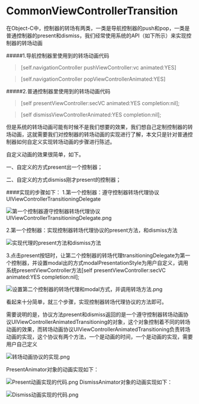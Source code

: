 # CommonViewControllerTransition
在Object-C中，控制器的转场有两类，一类是导航控制器的push和pop，一类是普通控制器的present和dismiss，我们经常使用系统的API（如下所示）来实现控制器的转场动画

#####1.导航控制器里使用到的转场动画代码
>[self.navigationController pushViewController:vc animated:YES]

>[self.navigationController popViewControllerAnimated:YES]

#####2.普通控制器里使用到的转场动画代码
>[self presentViewController:secVC animated:YES completion:nil];

> [self dismissViewControllerAnimated:YES completion:nil];

但是系统的转场动画可能有时候不是我们想要的效果，我们想自己定制控制器的转场动画，这就需要我们对控制器的转场动画的实现进行了解，本文只是针对普通控制器如何自定义实现转场动画的步骤进行陈述。

自定义动画的效果很简单，如下。



一、自定义的方式present出一个控制器；

二、自定义的方式dismiss刚才present的控制器；

####实现的步骤如下：
1.第一个控制器：遵守控制器转场代理协议UIViewControllerTransitioningDelegate

![第一个控制器遵守控制器转场代理协议UIViewControllerTransitioningDelegate.png](http://upload-images.jianshu.io/upload_images/817197-ab3b9a5e3c50f593.png?imageMogr2/auto-orient/strip%7CimageView2/2/w/1240)

2.第一个控制器：实现控制器转场代理协议的present方法，和dismiss方法

![实现代理的present方法和dismiss方法](http://upload-images.jianshu.io/upload_images/817197-5c3bb18de5ef97e8.png?imageMogr2/auto-orient/strip%7CimageView2/2/w/1240)

3.点击present按钮时，让第二个控制器的转场代理transitioningDelegate为第一个控制器，并设置modal出的方式modalPresentationStyle为用户自定义，调用系统presentViewController方法[self presentViewController:secVC animated:YES completion:nil];

![设置第二个控制器的转场代理和modal方式，并调用转场方法.png](http://upload-images.jianshu.io/upload_images/817197-fb296b94f292f245.png?imageMogr2/auto-orient/strip%7CimageView2/2/w/1240)

看起来十分简单，就三个步骤，实现控制器转场代理协议的方法即可。

需要说明的是，协议方法present和dismiss返回的是一个遵守控制器转场动画协议UIViewControllerAnimatedTransitioning的对象，这个对象控制着不同的转场动画的效果，而转场动画协议UIViewControllerAnimatedTransitioning负责转场动画的实现，这个协议有两个方法，一个是动画的时间，一个是动画的实现，需要用户自己定义

![转场动画协议的实现.png](http://upload-images.jianshu.io/upload_images/817197-4b23d62f04342583.png?imageMogr2/auto-orient/strip%7CimageView2/2/w/1240)

PresentAnimator对象的动画实现如下：

![Present动画实现的代码.png](http://upload-images.jianshu.io/upload_images/817197-ccb61d70cefb1fc4.png?imageMogr2/auto-orient/strip%7CimageView2/2/w/1240)
DismissAnimator对象的动画实现如下：

![Dismiss动画实现的代码.png](http://upload-images.jianshu.io/upload_images/817197-c417e2e039d558eb.png?imageMogr2/auto-orient/strip%7CimageView2/2/w/1240)
